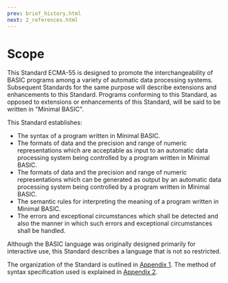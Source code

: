 ```yaml
---
prev: brief_history.html
next: 2_references.html
---
```


# Scope

This Standard ECMA-55 is designed to promote the interchangeability of BASIC programs among a variety of automatic data
processing systems. Subsequent Standards for the same purpose will describe extensions and enhancements to this
Standard. Programs conforming to this Standard, as opposed to extensions or enhancements of this Standard, will be said
to be written in "Minimal BASIC".

This Standard establishes:

- The syntax of a program written in Minimal BASIC.
- The formats of data and the precision and range of numeric representations which are acceptable as input to an
  automatic data processing system being controlled by a program written in Minimal BASIC.
- The formats of data and the precision and range of numeric representations which can be generated as output by an
  automatic data processing system being controlled by a program written in Minimal BASIC.
- The semantic rules for interpreting the meaning of a program written in Minimal BASIC.
- The errors and exceptional circumstances which shall be detected and also the manner in which such errors and
  exceptional circumstances shall be handled.

Although the BASIC language was originally designed primarily for interactive use, this Standard describes a language
that is not so restricted.

The organization of the Standard is outlined in [Appendix 1](A1_organisation_of_the_standard.md). The method of syntax
specification used is explained in [Appendix 2](A2_method_of_syntax_specification.md).

